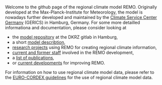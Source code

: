 Welcome to the github page of the regional climate model REMO. Originally developed at the Max-Planck-Institute for Meteorology, the model is nowadays further developed and maintained by the [Climate Service Center Germany](https://www.climate-service-center.de/) (GERICS) in Hamburg, Germany. For some more detailled informationa and documentation, please consider looking at

* the [model repository](https://gitlab.dkrz.de/remo) at the DKRZ gitlab in Hamburg,
* a short [model describtion](https://www.remo-rcm.de/059966/index.php.en),
* [research projects](https://www.remo-rcm.de/060230/index.php.en) using REMO for creating regional climate information,
* [current and former staff](https://www.remo-rcm.de/060258/index.php.en) involved in the REMO development,
* a [list of publications](https://www.remo-rcm.de/059965/index.php.en),
* or [current developments]( (https://www.remo-rcm.de/060257/index.php.en)) for improving REMO. 

For information on how to use regional climate model data, please refer to the [EURO-CORDEX guidelines](https://data-guide.readthedocs.io) for the use of regional climate model data.
